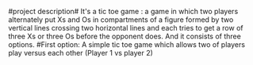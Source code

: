 #project description#
It's a tic toe game
: a game in which two players alternately put Xs and Os in compartments of a figure formed by two vertical lines crossing two horizontal lines and each tries to get a row of three Xs or three Os before the opponent does.
And it consists of three options.
#First option:
A simple tic toe game which allows two of players play versus each other
(Player 1 vs player 2)
